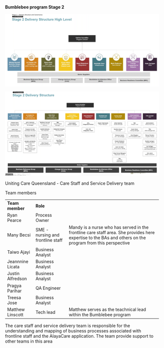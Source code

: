 **Bumblebee program Stage 2**

![Bumblebee stage 2 delivery structure.png](../../_resources/Bumblebee%20stage%202%20delivery%20structure.png)

![Stag2 Delivery pt2.png](../../_resources/Stag2%20Delivery%20pt2.png)

Uniting Care Queensland - Care Staff and Service Delivery team

Team members

|     |     |     |
| --- | --- | --- |
| **Team member** | **Role** |     |
| Ryan Pearce | Process Owner |     |
| Many Becsi | SME - nursing and frontline staff | Mandy is a nurse who has served in the frontline care staff area. She provides here expertise to the BAs and others on the program from this perspective |
| Taiwo Ajayi | Business Analyst |     |
| Jeannnine Licata | Business Analyst |     |
| Justin Alfredson | Business Analyst |     |
| Pragya Parihar | QA Engineer |     |
| Treesa Jose | Business Analyst |     |
| Matthew Linscott | Tech lead | Matthew serves as the teachnical lead within the Bumblebee program |

The care staff and service delivery team is responsible for the understanding and mapping of business processes associated with frontline staff and the AlayaCare application. The team provide support to other teams in this area

&nbsp;